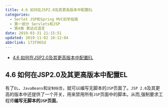 ```yaml
---
title: 4.6 如何在JSP2.0及其更高版本中配置EL
categories: 
  - Serlet JSP和Spring MVC初学指南
  - 第一部分 Servlets和JSP
  - 第4章 表达式语言
date: 2019-03-31 21:15:51
updated: 2019-11-02 10:12:04
abbrlink: 173f965d
---
```

<div id='my_toc'>

- [4.6 如何在JSP2.0及其更高版本中配置EL](/JavaReadingNotes/173f965d/#4-6-如何在JSP2-0及其更高版本中配置EL)

</div>
<!--more-->
<script>if (navigator.platform.toLowerCase() == 'win32'){document.getElementById('my_toc').style.display = 'none';}</script>

<!--end-->
## 4.6 如何在JSP2.0及其更高版本中配置EL ##
有了`EL`、`JavaBeans`和`定制标签`，就可以编写无脚本的`JSP`页面了。`JSP 2.0`及其更高的版本中还提供了一个开关，用来禁用所有`JSP`页面中的脚本。从而,强制要求工程师**编写无脚本的`JSP`页面**。



